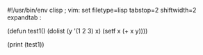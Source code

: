 #!/usr/bin/env clisp
;  vim: set filetype=lisp tabstop=2 shiftwidth=2 expandtab :

(defun test1()
  (dolist (y '(1 2 3) x)
     (setf x (+ x y))))

(print (test1))

